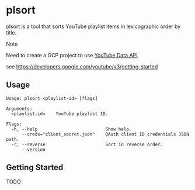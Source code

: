 # plsort

plsort is a tool that sorts YouTube playlist items in lexicographic order by title.

> [!note]
> Need to create a GCP project to use [YouTube Data API](https://developers.google.com/youtube/v3).
> 
> see https://developers.google.com/youtube/v3/getting-started

## Usage

```
Usage: plsort <playlist-id> [flags]

Arguments:
  <playlist-id>    YouTube playlist ID.

Flags:
  -h, --help                          Show help.
      --creds="client_secret.json"    OAuth client ID credentials JSON path.
  -r, --reverse                       Sort in reverse order.
      --version
```

## Getting Started

TODO
